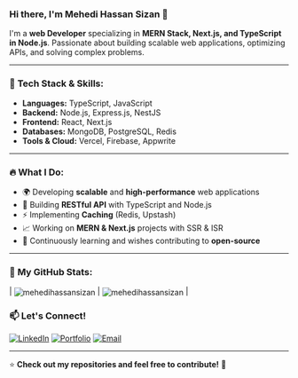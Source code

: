 ### Hi there, I'm Mehedi Hassan Sizan 👋

I'm a **web Developer** specializing in **MERN Stack, Next.js, and TypeScript in Node.js**. Passionate about building scalable web applications, optimizing APIs, and solving complex problems.

---

### 🚀 **Tech Stack & Skills:**

- **Languages:** TypeScript, JavaScript
- **Backend:** Node.js, Express.js, NestJS
- **Frontend:** React, Next.js
- **Databases:** MongoDB, PostgreSQL, Redis
- **Tools & Cloud:** Vercel, Firebase, Appwrite

---

### 🔥 **What I Do:**

- 🌍 Developing **scalable** and **high-performance** web applications
- 🚀 Building **RESTful API** with TypeScript and Node.js
- ⚡ Implementing **Caching** (Redis, Upstash)
- 📈 Working on **MERN & Next.js** projects with SSR & ISR
- 🎯 Continuously learning and wishes contributing to **open-source**

---

### 📌 **My GitHub Stats:**
 
| <a> <img align="center"  src="https://github-readme-stats.vercel.app/api/top-langs/?username=mehedihassansizan&layout=compact&animation=true" alt="mehedihassansizan" /> <a/> | <a align="center"> <img align="center" src="https://github-readme-stats.vercel.app/api?username=mehedihassansizan&show_icons=true&amnimatio=true" alt="mehedihassansizan" /> <a/> |


### 📫 **Let's Connect!**

[![LinkedIn](https://img.shields.io/badge/LinkedIn-blue?style=for-the-badge&logo=linkedin)](https://www.linkedin.com/in/mehedi-hasan-sizan/)
[![Portfolio](https://img.shields.io/badge/Portfolio-%23000000.svg?style=for-the-badge&logo=vercel)]()
[![Email](https://img.shields.io/badge/Email-D14836?style=for-the-badge&logo=gmail)](mailto:mahadihassn21777@gmail.com)

---

⭐ **Check out my repositories and feel free to contribute!** 🚀

